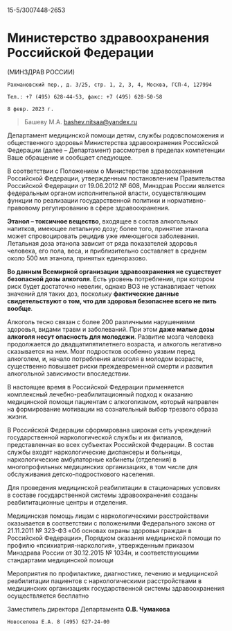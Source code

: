 15-5/3007448-2653
# Министерство здравоохранения Российской Федерации
(МИНЗДРАВ РОССИИ)


`Рахмановский пер., д. 3/25, стр. 1, 2, 3, 4, Москва, ГСП-4, 127994`


`Тел.: +7 (495) 628-44-53, факс: +7 (495) 628-50-58`


`8 февр. 2023 г.`


> Башеву М.А. bashev.nitsaa@yandex.ru

Департамент медицинской помощи детям, службы родовспоможения и общественного здоровья Министерства здравоохранения Российской Федерации (далее – Департамент) рассмотрел в пределах компетенции Ваше обращение и сообщает следующее.

В соответствии с Положением о Министерстве здравоохранения Российской Федерации, утвержденным постановлением Правительства Российской Федерации от 19.06.2012 № 608, Минздрав России является федеральным органом исполнительной власти, осуществляющим функции по реализации государственной политики и нормативно-правовому регулированию в сфере здравоохранения.

**Этанол – токсичное вещество**, входящее в состав алкогольных напитков, имеющее летальную дозу; более того, принятие этанола может спровоцировать рецидив уже имеющегося заболевания. Летальная доза этанола зависит от ряда показателей здоровья человека, его пола, веса, и приблизительно составляет в среднем около 500 мл этанола, принятых единоразово.

**Во данным Всемирной организации здравоохранения не существует безопасной дозы алкоголя**. Есть уровень потребления, при котором риск будет достаточно невелик, однако ВОЗ не устанавливает четких значений для таких доз, поскольку **фактические данные свидетельствуют о том, что для здоровья безопаснее всего не пить вообще**.

Алкоголь тесно связан с более 200 различными нарушениями здоровья, видами травм и заболеваний. При этом **даже малые дозы алкоголя несут опасность для молодежи**. Развитие мозга человека продолжается до двадцатипятилетнего возраста, и алкоголь негативно сказывается на нем. Мозг подростков особенно уязвим перед алкоголем, и, начало потребления алкоголя в молодом возрасте, существенно повышает риски преждевременной смерти и развития алкогольной зависимости впоследствии.

В настоящее время в Российской Федерации применяется комплексный лечебно-реабилитационный подход к оказанию медицинской помощи пациентам с алкоголизмом, который направлен на формирование мотивации на сознательный выбор трезвого образа жизни.

В Российской Федерации сформирована широкая сеть учреждений государственной наркологической службы и их филиалов, представленная во всех субъектах Российской Федерации. В состав службы входят наркологические диспансеры и больницы, наркологические амбулаторные кабинеты (отделения) в многопрофильных медицинских организациях, в том числе для обслуживания детско-подросткового населения.

Для проведения медицинской реабилитации в стационарных условиях в составе государственной системы здравоохранения созданы реабилитационные центры и отделения.

Медицинская помощь лицам с наркологическими расстройствами оказывается в соответствии с положениями Федерального закона от 21.11.2011 № 323-ФЗ «Об основах охраны здоровья граждан в Российской Федерации», Порядком оказания медицинской помощи по профилю «психиатрия-наркология», утвержденным приказом Минздрава России от 30.12.2015 № 1034н, и соответствующими стандартами медицинской помощи

Мероприятия по профилактике, диагностике, лечению и медицинской реабилитации пациентов с наркологическими расстройствами в медицинских организациях государственной системы здравоохранения осуществляется бесплатно

Заместитель директора Департамента **О.В. Чумакова**

`Новоселова Е.А. 8 (495) 627-24-00`